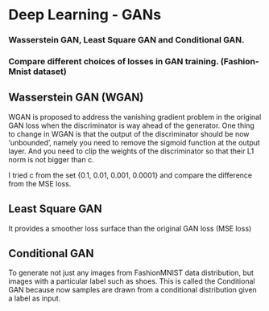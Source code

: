 # Deep Learning - GANs
### Wasserstein GAN, Least Square GAN and Conditional GAN.
### Compare different choices of losses in GAN training. (Fashion-Mnist dataset)

## Wasserstein GAN (WGAN)

WGAN is proposed to address the vanishing gradient problem in the original GAN loss
when the discriminator is way ahead of the generator. One thing to change in WGAN
is that the output of the discriminator should be now ‘unbounded’, namely you need to
remove the sigmoid function at the output layer. And you need to clip the weights of the
discriminator so that their L1 norm is not bigger than c.

I tried c from the set {0.1, 0.01, 0.001, 0.0001} and compare the difference from the MSE loss.

## Least Square GAN

It provides a smoother loss surface than the original GAN loss (MSE loss)

## Conditional GAN

To generate not just any images from FashionMNIST data distribution, but images with a particular label such as shoes. This is called the Conditional GAN because now samples are drawn from a conditional distribution given a label as input.

